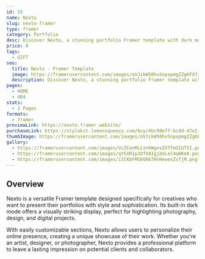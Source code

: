 ```yaml
---
id: 15
name: Nexto
slug: nexto-framer
type: framer
category: Portfolio
desc: Discover Nexto, a stunning portfolio Framer template with dark mode, customizable layouts, and an elegant design to showcase your creative work.
price: 0
tags:
  - GIFT
seo:
  title: Nexto - Framer Template
  image: https://framerusercontent.com/images/oVJikW50hvSnpxpmgZZgKFXfzKQ.png?scale-down-to=1024
  description: Discover Nexto, a stunning portfolio Framer template with dark mode, customizable layouts, and an elegant design to showcase your creative work.
pages:
  - HOME
  - 404
stats:
  - 2 Pages
formats:
  - framer
previewLink: https://nexto.framer.website/
purchaseLink: https://stylokit.lemonsqueezy.com/buy/4bc98e7f-bcdd-47e2-9180-be8c11174e5b
thumbImage: https://framerusercontent.com/images/oVJikW50hvSnpxpmgZZgKFXfzKQ.png?scale-down-to=1024
gallery:
  - https://framerusercontent.com/images/VcZCenMLCznhWgnvZVTfmSIUT5I.png?scale-down-to=1024
  - https://framerusercontent.com/images/qYSXRIp2DfX8IgjbXLel4qWKe8.png?scale-down-to=1024
  - https://framerusercontent.com/images/iICKbFMG6O8b7HnHewesZsTjM.png?scale-down-to=1024
---
```


## Overview

Nexto is a versatile Framer template designed specifically for creatives who want to present their portfolios with style and sophistication. Its built-in dark mode offers a visually striking display, perfect for highlighting photography, design, and digital projects.

With easily customizable sections, Nexto allows users to personalize their online presence, creating a unique showcase of their work. Whether you're an artist, designer, or photographer, Nexto provides a professional platform to leave a lasting impression on potential clients and collaborators.
